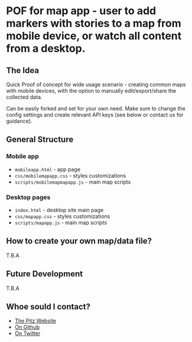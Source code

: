 # POF for map app - user to add markers with stories to a map from mobile device, or watch all content from a desktop.

## The Idea
Quick Proof of concept for wide usage scenario - creating common maps with mobile devices, with the option to manually edit/export/share the collected data.

Can be easily forked and set for your own need. Make sure to change the config settings and create relevant API keys (see below or contact us for guidance).

## General Structure

### Mobile app
* `mobileapp.html` - app page
* `css/mobilemapapp.css` - styles customizations
* `scripts/mobilemapmapapp.js` - main map scripts

### Desktop pages
* `index.html` - desktop site main page
* `css/mapapp.css` - styles customizations
* `scripts/mapapp.js` - main map scripts


## How to create your own map/data file?
T.B.A


## Future Development
T.B.A

## Whoe sould I contact?
- [The Pitz Website](https://tepitz.io)
- [On Github](https://github.com/noamoss)
- [On Twitter](https://twitter.com/pitz_te)
